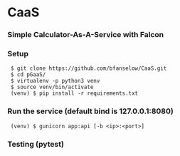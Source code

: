 # CaaS
### Simple Calculator-As-A-Service with Falcon


### Setup
```
 $ git clone https://github.com/bfanselow/CaaS.git
 $ cd pGaaS/
 $ virtualenv -p python3 venv
 $ source venv/bin/activate
 (venv) $ pip install -r requirements.txt
```

### Run the service (default bind is 127.0.0.1:8080)
```
 (venv) $ gunicorn app:api [-b <ip>:<port>]
```

### Testing (pytest)

